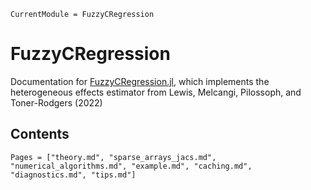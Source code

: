 ```@meta
CurrentModule = FuzzyCRegression
```

# FuzzyCRegression

Documentation for [FuzzyCRegression.jl](https://github.com/aidantr/FuzzyCRegression.jl), which implements the heterogeneous effects estimator from Lewis, Melcangi, Pilossoph, and Toner-Rodgers (2022)

## Contents

```@contents
Pages = ["theory.md", "sparse_arrays_jacs.md", "numerical_algorithms.md", "example.md", "caching.md", "diagnostics.md", "tips.md"]
```

